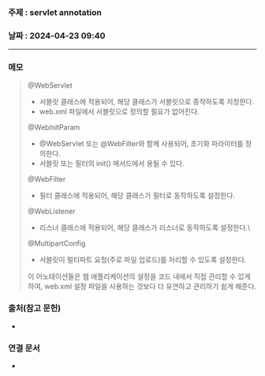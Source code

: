 ### 주제 : servlet annotation

### 날짜 : 2024-04-23 09:40
----
### 메모
> @WebServlet
> 	- 서블릿 클래스에 적용되어, 해당 클래스가 서블릿으로 종작하도록 지정한다.
> 	- web.xml 파일에서 서블릿으로 정의할 필요가 없어진다.
> 
> @WebInitParam
> 	- @WebServlet 또는 @WebFilter와 함께 사용되어, 초기화 파라미터를 정의한다.
> 	- 서블릿 또는 필터의 init() 메서드에서 용될 수 있다.
> 
> @WebFilter
> 	- 필터 클래스에 적용되어, 해당 클래스가 필터로 동작하도록 설정한다.
> 
> @WebListener
> 	- 리스너 클래스에 적용되어, 해당 클래스가 리스너로 동작하도록 설정한다.\
> 
> @MultipartConfig
> 	- 서블릿이 멀티파트 요청(주로 파일 업로드)를 처리할 수 있도록 설정한다.
> 
> 이 어노테이션들은 웹 애플리케이션의 설정을 코드 내에서 직접 관리할 수 있게 하여, web.xml 설정 파일을 사용하는 것보다 더 유연하고 관리하기 쉽게 해준다.

### 출처(참고 문헌)
-

### 연결 문서
-
